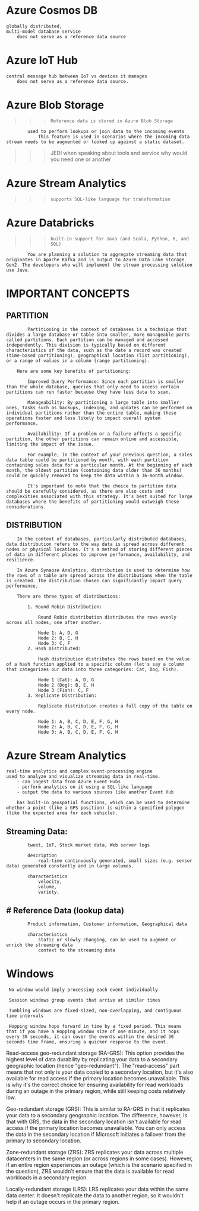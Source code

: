 # Azure Cosmos DB
    globally distributed, 
    multi-model database service
        does not serve as a reference data source

# Azure IoT Hub
    central message hub between IoT vs devices it manages
        does not serve as a reference data source.
# Azure Blob Storage 
>>>     Reference data is stored in Azure Blob Storage 
            used to perform lookups or join data to the incoming events
                This feature is used in scenarios where the incoming data stream needs to be augmented or looked up against a static dataset.
>>> JEDI when speaking about tools and service
>>> why would you need one or another 
# Azure Stream Analytics
>>>     supports SQL-like language for transformation
# Azure Databricks
>>>     built-in support for Java (and Scala, Python, R, and SQL)
            You are planning a solution to aggregate streaming data that   originates in Apache Kafka and is output to Azure Data Lake Storage Gen2. The developers who will implement the stream processing solution use Java.


#   IMPORTANT CONCEPTS
##      PARTITION
            Partitioning in the context of databases is a technique that divides a large database or table into smaller, more manageable parts called partitions. Each partition can be managed and accessed independently. This division is typically based on different characteristics of the data, such as the date a record was created (time-based partitioning), geographical location (list partitioning), or a range of values in a column (range partitioning).

        Here are some key benefits of partitioning:

            Improved Query Performance: Since each partition is smaller than the whole database, queries that only need to access certain partitions can run faster because they have less data to scan.

            Manageability: By partitioning a large table into smaller ones, tasks such as backups, indexing, and updates can be performed on individual partitions rather than the entire table, making these operations faster and less likely to impact overall system performance.

            Availability: If a problem or a failure affects a specific partition, the other partitions can remain online and accessible, limiting the impact of the issue.

            For example, in the context of your previous question, a sales data table could be partitioned by month, with each partition containing sales data for a particular month. At the beginning of each month, the oldest partition (containing data older than 36 months) could be quickly removed to keep the data within a 36-month window.

            It's important to note that the choice to partition data should be carefully considered, as there are also costs and complexities associated with this strategy. It's best suited for large databases where the benefits of partitioning would outweigh these considerations.

##  DISTRIBUTION
        In the context of databases, particularly distributed databases, data distribution refers to the way data is spread across different nodes or physical locations. It's a method of storing different pieces of data in different places to improve performance, availability, and resilience.

        In Azure Synapse Analytics, distribution is used to determine how the rows of a table are spread across the distributions when the table is created. The distribution chosen can significantly impact query performance.

        There are three types of distributions:

            1. Round Robin Distribution:

                Round Robin distribution distributes the rows evenly across all nodes, one after another.

                Node 1: A, D, G
                Node 2: B, E, H
                Node 3: C, F
            2. Hash Distributed:

                Hash distribution distributes the rows based on the value of a hash function applied to a specific column (let's say a column that categorizes our data into three categories: Cat, Dog, Fish).

                Node 1 (Cat): A, D, G
                Node 2 (Dog): B, E, H
                Node 3 (Fish): C, F
            3. Replicate Distribution:

                Replicate distribution creates a full copy of the table on every node.

                Node 1: A, B, C, D, E, F, G, H
                Node 2: A, B, C, D, E, F, G, H
                Node 3: A, B, C, D, E, F, G, H





# Azure Stream Analytics
    real-time analytics and complex event-processing engine
    used to analyze and visualize streaming data in real-time.
        - can ingest data from Azure Event Hubs
        - perform analytics on it using a SQL-like language
        - output the data to various sources like another Event Hub
        
        has built-in geospatial functions, which can be used to determine whether a point (like a GPS position) is within a specified polygon (like the expected area for each vehicle).

##          Streaming Data: 
            tweet, IoT, Stock market data, Web server logs
            
            description
                real-time continuously generated, small sizes (e.g. sensor data) generated constantly and in large volumes. 
            
            characteristics
                velocity, 
                volume, 
                variety.

##          # Reference Data (lookup data) 
            Product information, Customer information, Geographical data
            
            characteristics
                static or slowly changing, can be used to augment or enrich the streaming data
                context to the streaming data
                

# Windows
     No window would imply processing each event individually
     
     Session windows group events that arrive at similar times
     
     Tumbling windows are fixed-sized, non-overlapping, and contiguous time intervals

     Hopping window hops forward in time by a fixed period. This means that if you have a Hopping window size of one minute, and it hops every 30 seconds, it can cover the events within the desired 30 seconds time frame, ensuring a quicker response to the event.



Read-access geo-redundant storage (RA-GRS): This option provides the highest level of data durability by replicating your data to a secondary geographic location (hence "geo-redundant"). The "read-access" part means that not only is your data copied to a secondary location, but it's also available for read access if the primary location becomes unavailable. This is why it's the correct choice for ensuring availability for read workloads during an outage in the primary region, while still keeping costs relatively low.

Geo-redundant storage (GRS): This is similar to RA-GRS in that it replicates your data to a secondary geographic location. The difference, however, is that with GRS, the data in the secondary location isn't available for read access if the primary location becomes unavailable. You can only access the data in the secondary location if Microsoft initiates a failover from the primary to secondary location.

Zone-redundant storage (ZRS): ZRS replicates your data across multiple datacenters in the same region (or across regions in some cases). However, if an entire region experiences an outage (which is the scenario specified in the question), ZRS wouldn't ensure that the data is available for read workloads in a secondary region.

Locally-redundant storage (LRS): LRS replicates your data within the same data center. It doesn't replicate the data to another region, so it wouldn't help if an outage occurs in the primary region.

